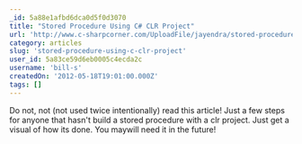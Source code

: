 ```yaml
---
_id: 5a88e1afbd6dca0d5f0d3070
title: "Stored Procedure Using C# CLR Project"
url: 'http://www.c-sharpcorner.com/UploadFile/jayendra/stored-procedure-using-C-Sharp-clr-project/'
category: articles
slug: 'stored-procedure-using-c-clr-project'
user_id: 5a83ce59d6eb0005c4ecda2c
username: 'bill-s'
createdOn: '2012-05-18T19:01:00.000Z'
tags: []
---
```


Do not, not (not used twice intentionally) read this article! Just a few steps for anyone that hasn't build a stored procedure with a clr project. Just get a visual of how its done. You maywill need it in the future!
